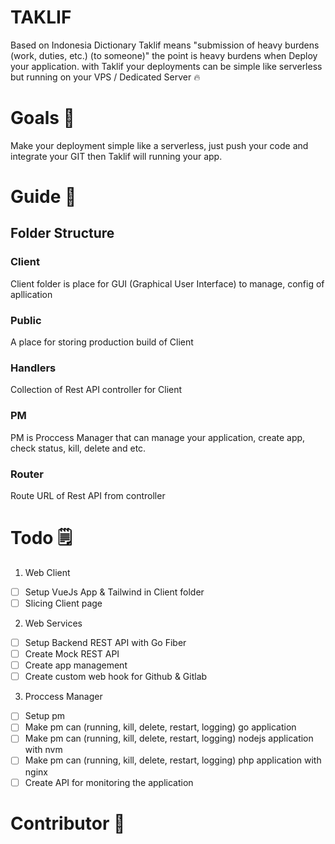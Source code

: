 # TAKLIF
Based on Indonesia Dictionary Taklif means "submission of heavy burdens (work, duties, etc.) (to someone)" the point is heavy burdens when Deploy your application. with Taklif your deployments can be simple like serverless but running on your VPS / Dedicated Server 🔥

# Goals 🚀
Make your deployment simple like a serverless, just push your code and integrate your GIT then Taklif will running your app.

# Guide 📜
## Folder Structure
### Client
Client folder is place for GUI (Graphical User Interface) to manage, config of apllication
### Public
A place for storing production build of Client
### Handlers
Collection of Rest API controller for Client
### PM
PM is Proccess Manager that can manage your application, create app, check status, kill, delete and etc.
### Router
Route URL of Rest API from controller

# Todo 🗒
1. Web Client
- [ ] Setup VueJs App & Tailwind in Client folder
- [ ] Slicing Client page
2. Web Services
- [ ] Setup Backend REST API with Go Fiber
- [ ] Create Mock REST API
- [ ] Create app management
- [ ] Create custom web hook for Github & Gitlab
3. Proccess Manager
- [ ] Setup pm
- [ ] Make pm can (running, kill, delete, restart, logging) go application
- [ ] Make pm can (running, kill, delete, restart, logging) nodejs application with nvm
- [ ] Make pm can (running, kill, delete, restart, logging) php application with nginx
- [ ] Create API for monitoring the application

# Contributor 👑
